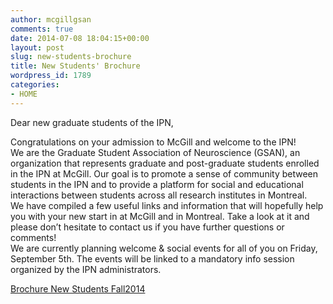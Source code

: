 ```yaml
---
author: mcgillgsan
comments: true
date: 2014-07-08 18:04:15+00:00
layout: post
slug: new-students-brochure
title: New Students' Brochure
wordpress_id: 1789
categories:
- HOME
---
```


Dear new graduate students of the IPN,  
  
Congratulations on your admission to McGill and welcome to the IPN!   
We are the Graduate Student Association of Neuroscience (GSAN), an organization that represents graduate and post-graduate students enrolled in the IPN at McGill. Our goal is to promote a sense of community between students in the IPN and to provide a platform for social and educational interactions between students across all research institutes in Montreal.   
We have compiled a few useful links and information that will hopefully help you with your new start in at McGill and in Montreal. Take a look at it and please don’t hesitate to contact us if you have further questions or comments!   
We are currently planning welcome & social events for all of you on Friday, September 5th. The events will be linked to a mandatory info session organized by the IPN administrators.

[Brochure New Students Fall2014](https://gsaneuro.files.wordpress.com/2014/07/brochurenewstudentsfall2014_finalnewlogo.pdf)

